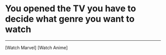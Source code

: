 # You opened the TV you have to decide what genre you want to watch
---
[Watch Marvel]
[Watch Anime]